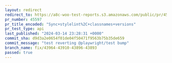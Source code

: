 ```yaml
---
layout: redirect
redirect_to: https://a8c-woo-test-reports.s3.amazonaws.com/public/pr/45597/api/index.html
pr_number: 45597
pr_title_encoded: "Sync+stylelint%2C+classnames+versions"
pr_test_type: api
last_published: "2024-03-14 23:28:31 +0000"
commit_sha: d9d3a2e0654f01de04f50471f9563b75b35de659
commit_message: "test reverting @playwright/test bump"
branch_name: fix/43964-43910-43896-43893
passed: true
---
```

